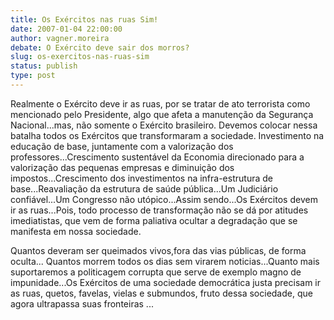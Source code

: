 ```yaml
---
title: Os Exércitos nas ruas Sim!
date: 2007-01-04 22:00:00
author: vagner.moreira
debate: O Exército deve sair dos morros?
slug: os-exercitos-nas-ruas-sim
status: publish 
type: post
---
```


Realmente o Exército deve ir as ruas, por se tratar de ato terrorista como mencionado pelo Presidente, algo que afeta a manutenção da Segurança Nacional...mas, não somente o Exército brasileiro. Devemos colocar nessa batalha todos os Exércitos que transformaram a sociedade. Investimento na educação de base, juntamente com a valorização dos professores...Crescimento sustentável da Economia direcionado para a valorização das pequenas empresas e diminuição dos impostos...Crescimento dos investimentos na infra-estrutura de base...Reavaliação da estrutura de saúde pública...Um Judiciário confiável...Um Congresso não utópico...Assim sendo...Os Exércitos devem ir as ruas...Pois, todo processo de transformação não se dá por atitudes imediatistas, que vem de forma paliativa ocultar a degradação que se manifesta em nossa sociedade.  

Quantos deveram ser queimados vivos,fora das vias públicas, de forma oculta... Quantos morrem todos os dias sem virarem noticias...Quanto mais suportaremos a politicagem corrupta que serve de exemplo magno de impunidade...Os Exércitos de uma sociedade democrática justa precisam ir as ruas, quetos, favelas, vielas e submundos, fruto dessa sociedade, que agora ultrapassa suas fronteiras ...
